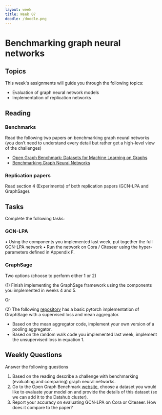 ```yaml
---
layout: week
title: Week 07
doodle: /doodle.png
---
```


# Benchmarking graph neural networks

## Topics

This week's assignments will guide you through the following topics:
* Evaluation of graph neural network models 
* Implementation of replication networks 

## Reading

### Benchmarks
Read the following two papers on benchmarking graph neural networks (you don’t need to understand every detail but rather get a high-level view of the challenges)

*  [Open Graph Benchmark: Datasets for Machine Learning on Graphs](https://arxiv.org/pdf/2005.00687.pdf)
*  [Benchmarking Graph Neural Networks](https://arxiv.org/pdf/2003.00982.pdf)

### Replication papers
Read section 4 (Experiments) of both replication papers (GCN-LPA and GraphSage).


## Tasks
Complete the following tasks: 
### GCN-LPA
•	Using the components you implemented last week, put together the full GCN-LPA network 
•	Run the network on Cora / Citeseer  using the hyper-parameters defined in Appendix F. 

### GraphSage
Two options (choose to perform either 1 or 2)

(1)	Finish implementing the GraphSage framework using the components you implemented in weeks 4 and 5.

Or 

(2)	The following [repository](https://github.com/williamleif/graphsage-simple) has a basic pytorch implementation of GraphSage with a supervised loss and mean aggregator. 
*	Based on the mean aggregator code, implement your own version of a pooling aggregator.
*	Based on the random walk code you implemented last week, implement the unsupervised loss in equation 1. 

## Weekly Questions

Answer the following questions
1.	Based on the reading describe a challenge with benchmarking (evaluating and comparing) graph neural networks.
2.	Go to the Open Graph Benchmark [website](https://ogb.stanford.edu/), choose a dataset you would like to evaluate your model on and provide the details of this dataset (so we can add it to the Datahub cluster).
3.	Report your accuracy on evaluating GCN-LPA on Cora or Citeseer. How does it compare to the paper?   



